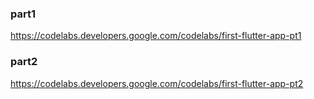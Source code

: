 ### part1
https://codelabs.developers.google.com/codelabs/first-flutter-app-pt1

### part2
https://codelabs.developers.google.com/codelabs/first-flutter-app-pt2

